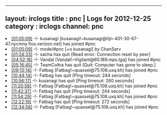
---
layout: irclogs
title : pnc | Logs for 2012-12-25
category : irclogs
channel: pnc
---
<li class="logitem"><a href="#01:05:09" name="01:05:09" class="time">[01:05:09]</a> -!- <span class="join">kusanagi</span> [kusanagi!~kusanagi@tijn-401-30-67-47.nycmny.fios.verizon.net] has joined #pnc </li>
<li class="logitem"><a href="#01:05:09" name="01:05:09" class="time">[01:05:09]</a> -!- mode/<span class="mode">#pnc</span> [+o kusanagi] by ChanServ </li>
<li class="logitem"><a href="#01:24:33" name="01:24:33" class="time">[01:24:33]</a> -!- <span class="quit">sacha</span> has quit [Read error: Connection reset by peer] </li>
<li class="logitem"><a href="#04:52:18" name="04:52:18" class="time">[04:52:18]</a> -!- <span class="join">Vandal</span> [Vandal!~Vigilant@65.189.mps.tgq] has joined #pnc </li>
<li class="logitem"><a href="#05:16:45" name="05:16:45" class="time">[05:16:45]</a> -!- <span class="quit">TeamColtra</span> has quit [Quit: Computer has gone to sleep.] </li>
<li class="logitem"><a href="#09:13:14" name="09:13:14" class="time">[09:13:14]</a> -!- <span class="join">Fatbag</span> [Fatbag!~quassel@75.108.uxq.kh] has joined #pnc </li>
<li class="logitem"><a href="#10:44:14" name="10:44:14" class="time">[10:44:14]</a> -!- <span class="quit">Fatbag</span> has quit [Ping timeout: 244 seconds] </li>
<li class="logitem"><a href="#10:56:17" name="10:56:17" class="time">[10:56:17]</a> -!- <span class="quit">kusanagi</span> has quit [Ping timeout: 260 seconds] </li>
<li class="logitem"><a href="#11:20:58" name="11:20:58" class="time">[11:20:58]</a> -!- <span class="join">Fatbag</span> [Fatbag!~quassel@75.108.uxq.kh] has joined #pnc </li>
<li class="logitem"><a href="#11:42:37" name="11:42:37" class="time">[11:42:37]</a> -!- <span class="quit">Fatbag</span> has quit [Ping timeout: 244 seconds] </li>
<li class="logitem"><a href="#11:54:29" name="11:54:29" class="time">[11:54:29]</a> -!- <span class="join">Fatbag</span> [Fatbag!~quassel@75.108.uxq.kh] has joined #pnc </li>
<li class="logitem"><a href="#12:22:19" name="12:22:19" class="time">[12:22:19]</a> -!- <span class="quit">Fatbag</span> has quit [Ping timeout: 272 seconds] </li>
<li class="logitem"><a href="#12:34:58" name="12:34:58" class="time">[12:34:58]</a> -!- <span class="join">Fatbag</span> [Fatbag!~quassel@75.108.uxq.kh] has joined #pnc </li>



